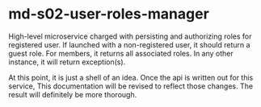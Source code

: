 # md-s02-user-roles-manager
High-level microservice charged with  persisting and authorizing roles for registered user. If launched with a non-registered user,
it should return a guest role. For members, it returns all associated roles. In any other instance, it will return exception(s).

At this point, it is just a shell of an idea. Once the api is written out for this service, This documentation will be revised to reflect 
those changes. The result will definitely be more thorough.
